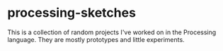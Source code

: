 # processing-sketches
This is a collection of random projects I've worked on in the Processing language. They are mostly prototypes and little experiments.

